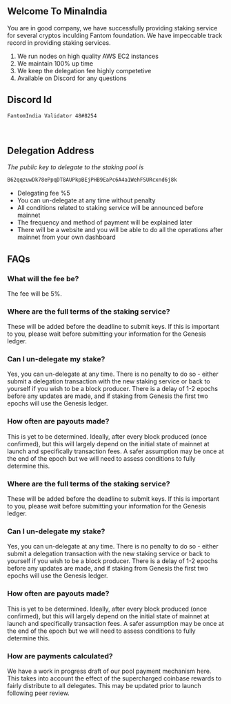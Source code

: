 ## Welcome To MinaIndia

You are in good company, we have successfully providing staking service for several cryptos inculding Fantom foundation. We have impeccable track record in providing staking services.
1) We run nodes on high quality AWS EC2 instances
2) We maintain 100% up time
3) We keep the delegation fee highly competetive
4) Available on Discord for any questions


## Discord Id
```diff
FantomIndia Validator 48#8254
```
<br/>

## Delegation Address
*The public key to delegate to the staking pool is*  
```diff
B62qqzuwDk78ePpqDT8AUPkpBEjPHB9EaPc6A4a1WehFSURcxnd6j8k
```
* Delegating fee %5
* You can un-delegate at any time without penalty
* All conditions related to staking service will be announced before mainnet
* The frequency and method of payment will be explained later
* There will be a website and you will be able to do all the operations after mainnet from your own dashboard


## FAQs
### What will the fee be?
The fee will be 5%.

### Where are the full terms of the staking service?
These will be added before the deadline to submit keys. If this is important to you, please wait before submitting your information for the Genesis ledger.

### Can I un-delegate my stake?
Yes, you can un-delegate at any time. There is no penalty to do so - either submit a delegation transaction with the new staking service or back to yourself if you wish to be a block producer. There is a delay of 1-2 epochs before any updates are made, and if staking from Genesis the first two epochs will use the Genesis ledger.

### How often are payouts made?
This is yet to be determined. Ideally, after every block produced (once confirmed), but this will largely depend on the initial state of mainnet at launch and specifically transaction fees. A safer assumption may be once at the end of the epoch but we will need to assess conditions to fully determine this.

### Where are the full terms of the staking service?
These will be added before the deadline to submit keys. If this is important to you, please wait before submitting your information for the Genesis ledger.

### Can I un-delegate my stake?
Yes, you can un-delegate at any time. There is no penalty to do so - either submit a delegation transaction with the new staking service or back to yourself if you wish to be a block producer. There is a delay of 1-2 epochs before any updates are made, and if staking from Genesis the first two epochs will use the Genesis ledger.

### How often are payouts made?
This is yet to be determined. Ideally, after every block produced (once confirmed), but this will largely depend on the initial state of mainnet at launch and specifically transaction fees. A safer assumption may be once at the end of the epoch but we will need to assess conditions to fully determine this.

### How are payments calculated?
We have a work in progress draft of our pool payment mechanism here. This takes into account the effect of the supercharged coinbase rewards to fairly distribute to all delegates. This may be updated prior to launch following peer review.
